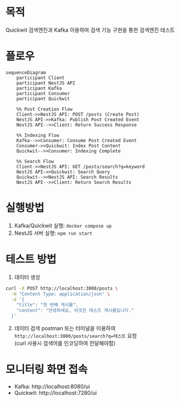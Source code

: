 # 목적
Quickwit 검색엔진과 Kafka 이용하여 검색 기능 구현을 통한 검색엔진 테스트


# 플로우
```mermaid
sequenceDiagram
    participant Client
    participant NestJS API
    participant Kafka
    participant Consumer
    participant Quickwit
    
    %% Post Creation Flow
    Client->>NestJS API: POST /posts (Create Post)
    NestJS API->>Kafka: Publish Post Created Event
    NestJS API-->>Client: Return Success Response
    
    %% Indexing Flow
    Kafka-->>Consumer: Consume Post Created Event
    Consumer->>Quickwit: Index Post Content
    Quickwit-->>Consumer: Indexing Complete
    
    %% Search Flow
    Client->>NestJS API: GET /posts/search?q=keyword
    NestJS API->>Quickwit: Search Query
    Quickwit-->>NestJS API: Search Results
    NestJS API-->>Client: Return Search Results
```

# 실행방법

1. Kafka/Quickwit 실행: `docker compose up`
2. NestJS 서버 실행: `npm run start`

# 테스트 방법

1. 데이터 생성
```bash
curl -X POST http://localhost:3000/posts \
  -H "Content-Type: application/json" \
  -d '{
    "title": "첫 번째 게시물",
    "content": "안녕하세요, 이것은 테스트 게시물입니다."
  }'
```
2. 데이터 검색 
postman 또는 터미널을 이용하여 `http://localhost:3000/posts/search?q=테스트` 요청  
(curl 사용시 검색어를 인코딩하여 전달해야함)

# 모니터링 화면 접속
- Kafka: http://localhost:8080/ui
- Quickwit: http://localhost:7280/ui



